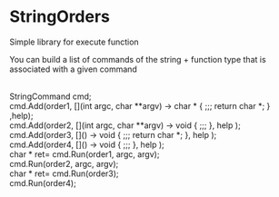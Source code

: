 # StringOrders

Simple library for execute function

You can build a list of commands of the string + function type that is associated with a given command

<br>
StringCommand cmd;
<br>
cmd.Add(order1, [](int argc, char **argv) -> char * {
                  ;;;
                  return char *;
                  }
                  ,help);
<br>
cmd.Add(order2, 
                [](int argc, char **argv) -> void {
                    ;;;
                    },
                help
                );
<br>
cmd.Add(order3, 
                []() -> void {
                    ;;;
                    return char *;
                    },
                help
                );
<br>
cmd.Add(order4, 
                []() -> void {
                    ;;;
                    },
                help
                );
<br>
char * ret= cmd.Run(order1, argc, argv);
<br>
cmd.Run(order2, argc, argv);
<br>
char * ret= cmd.Run(order3);
<br>
cmd.Run(order4);
<br>
